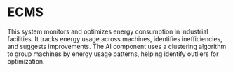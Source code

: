 # ECMS
This system monitors and optimizes energy consumption in industrial facilities. It tracks energy  usage across machines, identifies inefficiencies, and suggests improvements. The AI component  uses a clustering algorithm to group machines by energy usage patterns, helping identify outliers  for optimization.
